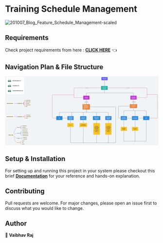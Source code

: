 # Training Schedule Management

![201007_Blog_Feature_Schedule_Management-scaled](https://user-images.githubusercontent.com/70385488/223933676-f358fdf4-dfdf-46d1-a3f6-7efcfd6f9ef1.jpeg)

## Requirements

Check project requirements from here : **[CLICK HERE](https://github.com/imvaibhav04/Training-Schedule-Management/blob/main/Training-Schedule-Management-main/Project_Flies/docs/requirements_doc.md)** 👈

## Navigation Plan & File Structure

<img src="https://github.com/imvaibhav04/Training-Schedule-Management/blob/main/Training-Schedule-Management-main/Project_Flies/docs/navigation_plan1.png" alt="">

## Setup & Installation

For setting up and running this project in your system please checkout this brief **[Documentation](https://github.com/imvaibhav04/Training-Schedule-Management/blob/main/Training-Schedule-Management-main/project_guide.md)** for your reference and hands-on explanation.

## Contributing
Pull requests are welcome. For major changes, please open an issue first to discuss what you would like to change.

## Author

👤 **Vaibhav Raj**


